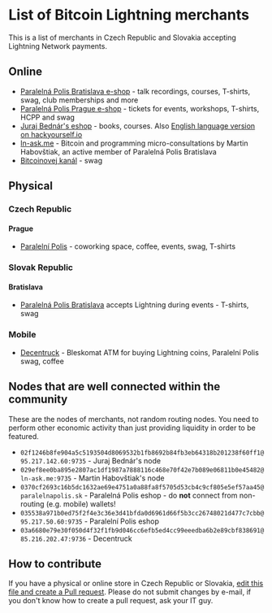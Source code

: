 # List of Bitcoin Lightning merchants

This is a list of merchants in Czech Republic and Slovakia accepting Lightning Network payments.

## Online

 - [Paralelná Polis Bratislava e-shop](https://paralelnapolis.sk/crowdfunding/) - talk recordings, courses, T-shirts, swag, club memberships and more
 - [Paralelná Polis Prague e-shop](https://www.paralelnipolis.cz/shop/) - tickets for events, workshops, T-shirts, HCPP and swag
 - [Juraj Bednár's eshop](https://juraj.bednar.io/shop/) - books, courses. Also [English language version on hackyourself.io](https://hackyourself.io/shop/)
 - [ln-ask.me](https://ln-ask.me) - Bitcoin and programming micro-consultations by Martin Habovštiak, an active member of Paralelná Polis Bratislava
 - [Bitcoinovej kanál](https://bitcoinovejkanal.cz/eshop/) - swag

## Physical

### Czech Republic

#### Prague

 - [Paralelní Polis](https://paralelnipolis.cz/) - coworking space, coffee, events, swag, T-shirts

### Slovak Republic

#### Bratislava

 - [Paralelná Polis Bratislava](https://paralelnapolis.sk) accepts Lightning during events - T-shirts, swag

### Mobile

 - [Decentruck](https://www.paralelnipolis.cz/koncepty/decentruck/) - Bleskomat ATM for buying Lightning coins, Paralelní Polis swag, coffee
 
## Nodes that are well connected within the community

These are the nodes of merchants, not random routing nodes. You need to perform other economic activity than just providing liquidity in order to be featured.

 - `02f1246b8fe904a5c5193504d8069532b1fb8692b84fb3eb64318b201238f60ff1@95.217.142.60:9735` - Juraj Bednár's node
 - `029ef8ee0ba895e2807ac1df1987a7888116c468e70f42e7b089e06811b0e45482@ln-ask.me:9735` - Martin Habovštiak's node
 - `0370cf2693c16b5dc1632ae69e4751a0a88fa8f5705d53cb4c9cf805e5ef57aa45@paralelnapolis.sk` - Paralelná Polis eshop - do **not** connect from non-routing (e.g. mobile) wallets!
 - `035538a971b0ed75f2f4e3c36e3d41bfda0d6961d66f5b3cc26748021d477c7cbb@95.217.50.60:9735` - Paralelní Polis eshop 
 - `03a6680e79e30f050d4f32f1fb9d046cc6efb5ed4cc99eeedba6b2e89cbf838691@85.216.202.47:9736` - Decentruck 
 
## How to contribute

If you have a physical or online store in Czech Republic or Slovakia, [edit this file and create a Pull request](https://github.com/ParalelnaPolis/ParalelnaPolis.github.io/blob/master/lightning-czsk.md). Please do not submit changes by e-mail, if you don't know how to create a pull request, ask your IT guy.
